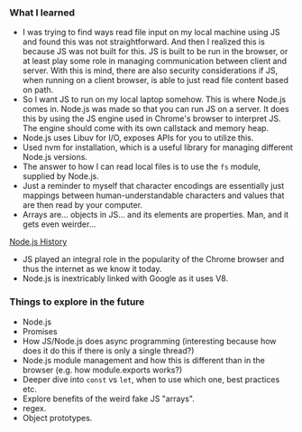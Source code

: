 ### What I learned
* I was trying to find ways read file input on my local machine using JS and
found this was not straightforward. And then I realized this is because JS was 
not built for this. JS is built to be run in the browser, or at least play some
role in managing communication between client and server. With this is mind, 
there are also security considerations if JS, when running on a client browser,
is able to just read file content based on path.
* So I want JS to run on my local laptop somehow. This is where Node.js comes 
in. Node.js was made so that you can run JS on a server. It does this by using
the JS engine used in Chrome's browser to interpret JS. The engine should come 
with its own callstack and memory heap.
* Node.js uses Libuv for I/O, exposes APIs for you to utilize this.
* Used nvm for installation, which is a useful library for managing different Node.js 
versions.
* The answer to how I can read local files is to use the `fs` module, supplied
by Node.js.
* Just a reminder to myself that character encodings are essentially just 
mappings between human-understandable characters and values that are then 
read by your computer. 
* Arrays are... objects in JS... and its elements are properties. 
Man, and it gets even weirder... 


[Node.js History](https://www.freecodecamp.org/news/what-exactly-is-node-guide-for-beginners/)
* JS played an integral role in the popularity of the Chrome browser and thus
the internet as we know it today.
* Node.js is inextricably linked with Google as it uses V8.

### Things to explore in the future
* Node.js
* Promises
* How JS/Node.js does async programming 
(interesting because how does it do this if there is only a single thread?)
* Node.js module management and how this is different than in the browser 
(e.g. how module.exports works?)
* Deeper dive into `const` vs `let`, when to use which one, best practices etc.
* Explore benefits of the weird fake JS "arrays".
* regex.
* Object prototypes.
